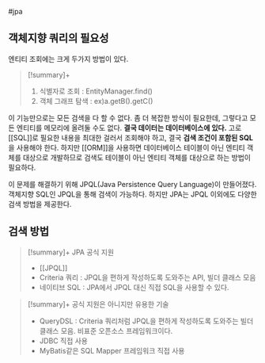 #jpa 

## 객체지향 쿼리의 필요성
엔티티 조회에는 크게 두가지 방법이 있다.

> [!summary]+ 
> 1. 식별자로 조회 : EntityManager.find()
> 2. 객체 그래프 탐색 : ex)a.getB().getC()

이 기능만으로는 모든 검색을 다 할 수 없다. 좀 더 복잡한 방식이 필요한데, 그렇다고 모든 엔티티를 메모리에 올려둘 수도 없다. **결국 데이터는 데이터베이스에 있다.** 고로 [[SQL]]로 필요한 내용을 최대한 걸러서 조회해야 하고, 결국 **검색 조건이 포함된 SQL**을 사용해야 한다. 하지만 [[ORM]]을 사용하면 데이터베이스 테이블이 아닌 엔티티 객체를 대상으로 개발하므로 검색도 테이블이 아닌 엔티티 객체를 대상으로 하는 방법이 필요하다.

이 문제를 해결하기 위해 JPQL(Java Persistence Query Language)이 만들어졌다. 객체지향 SQL인 JPQL을 통해 검색이 가능하다. 하지만 JPA는 JPQL 이외에도 다양한 검색 방법을 제공한다.

## 검색 방법

> [!summary]+ JPA 공식 지원
> + [[JPQL]]
> + Criteria 쿼리 : JPQL을 편하게 작성하도록 도와주는 API, 빌더 클래스 모음
> + 네이티브 SQL : JPA에서 JPQL 대신 직접 SQL을 사용할 수 있다.

> [!summary]+ 공식 지원은 아니지만 유용한 기술
> + QueryDSL : Criteria 쿼리처럼 JPQL을 편하게 작성하도록 도와주는 빌더 클래스 모음. 비표준 오픈소스 프레임워크이다.
> + JDBC 직접 사용
> + MyBatis같은 SQL Mapper 프레임워크 직접 사용